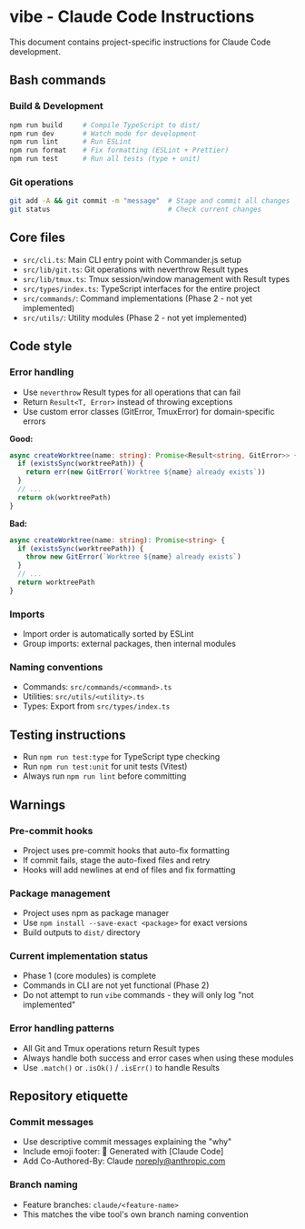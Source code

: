 # vibe - Claude Code Instructions

This document contains project-specific instructions for Claude Code development.

## Bash commands

### Build & Development

```bash
npm run build     # Compile TypeScript to dist/
npm run dev       # Watch mode for development
npm run lint      # Run ESLint
npm run format    # Fix formatting (ESLint + Prettier)
npm run test      # Run all tests (type + unit)
```

### Git operations

```bash
git add -A && git commit -m "message"  # Stage and commit all changes
git status                             # Check current changes
```

## Core files

- `src/cli.ts`: Main CLI entry point with Commander.js setup
- `src/lib/git.ts`: Git operations with neverthrow Result types
- `src/lib/tmux.ts`: Tmux session/window management with Result types
- `src/types/index.ts`: TypeScript interfaces for the entire project
- `src/commands/`: Command implementations (Phase 2 - not yet implemented)
- `src/utils/`: Utility modules (Phase 2 - not yet implemented)

## Code style

### Error handling

- Use `neverthrow` Result types for all operations that can fail
- Return `Result<T, Error>` instead of throwing exceptions
- Use custom error classes (GitError, TmuxError) for domain-specific errors

**Good:**

```typescript
async createWorktree(name: string): Promise<Result<string, GitError>> {
  if (existsSync(worktreePath)) {
    return err(new GitError(`Worktree ${name} already exists`))
  }
  // ...
  return ok(worktreePath)
}
```

**Bad:**

```typescript
async createWorktree(name: string): Promise<string> {
  if (existsSync(worktreePath)) {
    throw new GitError(`Worktree ${name} already exists`)
  }
  // ...
  return worktreePath
}
```

### Imports

- Import order is automatically sorted by ESLint
- Group imports: external packages, then internal modules

### Naming conventions

- Commands: `src/commands/<command>.ts`
- Utilities: `src/utils/<utility>.ts`
- Types: Export from `src/types/index.ts`

## Testing instructions

- Run `npm run test:type` for TypeScript type checking
- Run `npm run test:unit` for unit tests (Vitest)
- Always run `npm run lint` before committing

## Warnings

### Pre-commit hooks

- Project uses pre-commit hooks that auto-fix formatting
- If commit fails, stage the auto-fixed files and retry
- Hooks will add newlines at end of files and fix formatting

### Package management

- Project uses npm as package manager
- Use `npm install --save-exact <package>` for exact versions
- Build outputs to `dist/` directory

### Current implementation status

- Phase 1 (core modules) is complete
- Commands in CLI are not yet functional (Phase 2)
- Do not attempt to run `vibe` commands - they will only log "not implemented"

### Error handling patterns

- All Git and Tmux operations return Result types
- Always handle both success and error cases when using these modules
- Use `.match()` or `.isOk()` / `.isErr()` to handle Results

## Repository etiquette

### Commit messages

- Use descriptive commit messages explaining the "why"
- Include emoji footer: 🤖 Generated with [Claude Code]
- Add Co-Authored-By: Claude <noreply@anthropic.com>

### Branch naming

- Feature branches: `claude/<feature-name>`
- This matches the vibe tool's own branch naming convention
